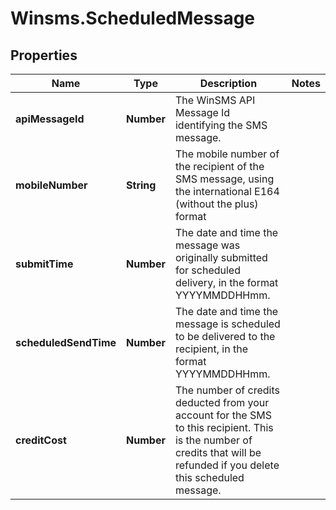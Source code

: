 # Winsms.ScheduledMessage

## Properties
Name | Type | Description | Notes
------------ | ------------- | ------------- | -------------
**apiMessageId** | **Number** | The WinSMS API Message Id identifying the SMS message. | 
**mobileNumber** | **String** | The mobile number of the recipient of the SMS message, using the international E164 (without the plus) format | 
**submitTime** | **Number** | The date and time the message was originally submitted for scheduled delivery, in the format YYYYMMDDHHmm. | 
**scheduledSendTime** | **Number** | The date and time the message is scheduled to be delivered to the recipient, in the format YYYYMMDDHHmm. | 
**creditCost** | **Number** | The number of credits deducted from your account for the SMS to this recipient.  This is the number of credits that will be refunded if you delete this scheduled message.  | 



